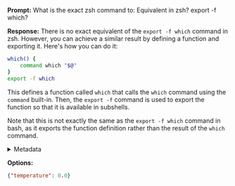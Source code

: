 **Prompt:**
What is the exact zsh command to: Equivalent in zsh? export -f which?


**Response:**
There is no exact equivalent of the `export -f which` command in zsh. However, you can achieve a similar result by defining a function and exporting it. Here's how you can do it:

```zsh
which() {
    command which "$@"
}
export -f which
```

This defines a function called `which` that calls the `which` command using the `command` built-in. Then, the `export -f` command is used to export the function so that it is available in subshells.

Note that this is not exactly the same as the `export -f which` command in bash, as it exports the function definition rather than the result of the `which` command.

<details><summary>Metadata</summary>

- Duration: 4458 ms
- Datetime: 2023-08-25T19:34:27.105245
- Model: gpt-3.5-turbo-0613

</details>

**Options:**
```json
{"temperature": 0.0}
```

